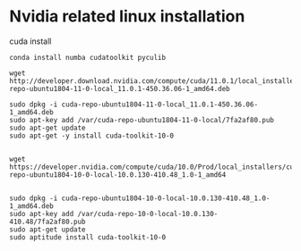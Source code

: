 # Nvidia related linux installation

cuda install

    conda install numba cudatoolkit pyculib

    wget http://developer.download.nvidia.com/compute/cuda/11.0.1/local_installers/cuda-repo-ubuntu1804-11-0-local_11.0.1-450.36.06-1_amd64.deb

    sudo dpkg -i cuda-repo-ubuntu1804-11-0-local_11.0.1-450.36.06-1_amd64.deb
    sudo apt-key add /var/cuda-repo-ubuntu1804-11-0-local/7fa2af80.pub
    sudo apt-get update
    sudo apt-get -y install cuda-toolkit-10-0


    wget https://developer.nvidia.com/compute/cuda/10.0/Prod/local_installers/cuda-repo-ubuntu1804-10-0-local-10.0.130-410.48_1.0-1_amd64


    sudo dpkg -i cuda-repo-ubuntu1804-10-0-local-10.0.130-410.48_1.0-1_amd64.deb
    sudo apt-key add /var/cuda-repo-10-0-local-10.0.130-410.48/7fa2af80.pub
    sudo apt-get update
    sudo aptitude install cuda-toolkit-10-0
